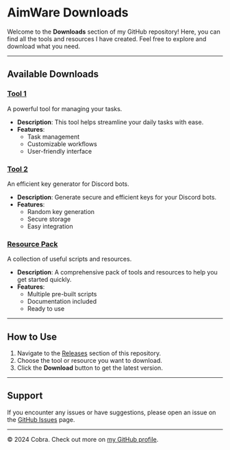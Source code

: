 # AimWare Downloads

Welcome to the **Downloads** section of my GitHub repository! Here, you can find all the tools and resources I have created. Feel free to explore and download what you need.

---

## Available Downloads

### [Tool 1](https://github.com/your-username/tool-1/releases)
A powerful tool for managing your tasks.

- **Description**: This tool helps streamline your daily tasks with ease.
- **Features**:
  - Task management
  - Customizable workflows
  - User-friendly interface

### [Tool 2](https://github.com/your-username/tool-2/releases)
An efficient key generator for Discord bots.

- **Description**: Generate secure and efficient keys for your Discord bots.
- **Features**:
  - Random key generation
  - Secure storage
  - Easy integration

### [Resource Pack](https://github.com/your-username/resource-pack/releases)
A collection of useful scripts and resources.

- **Description**: A comprehensive pack of tools and resources to help you get started quickly.
- **Features**:
  - Multiple pre-built scripts
  - Documentation included
  - Ready to use

---

## How to Use

1. Navigate to the [Releases](https://github.com/your-username/releases) section of this repository.
2. Choose the tool or resource you want to download.
3. Click the **Download** button to get the latest version.

---

## Support

If you encounter any issues or have suggestions, please open an issue on the [GitHub Issues](https://github.com/your-username/issues) page.

---

&copy; 2024 Cobra. Check out more on [my GitHub profile](https://github.com/your-username).
